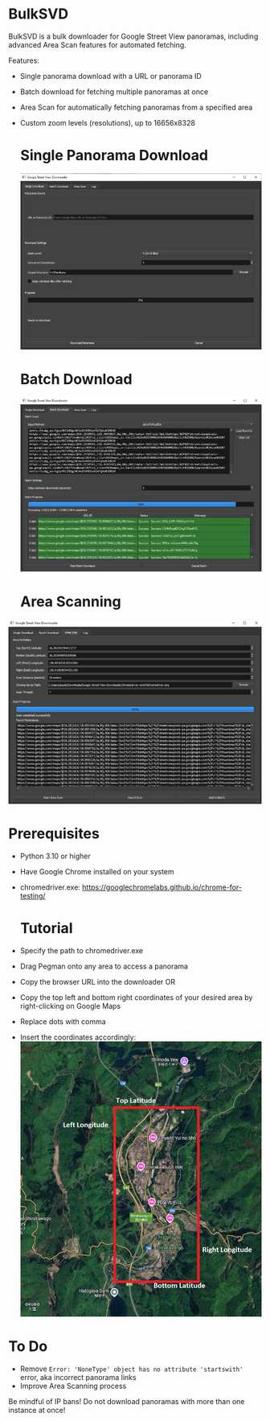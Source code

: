 # BulkSVD
BulkSVD is a bulk downloader for Google Street View panoramas, including advanced Area Scan features for automated fetching.

Features:
- Single panorama download with a URL or panorama ID
- Batch download for fetching multiple panoramas at once
- Area Scan for automatically fetching panoramas from a specified area
- Custom zoom levels (resolutions), up to 16656x8328


  # Single Panorama Download
  ![Single Panorama Download](https://github.com/pbz134/BulkSVD/blob/main/images/Single.PNG)

  # Batch Download
  ![Batch Download](https://github.com/pbz134/BulkSVD/blob/main/images/Area.PNG)

  # Area Scanning
 ![Area Scanning](https://github.com/pbz134/BulkSVD/blob/main/images/Batch.PNG)


# Prerequisites
- Python 3.10 or higher
- Have Google Chrome installed on your system
- chromedriver.exe: https://googlechromelabs.github.io/chrome-for-testing/


  # Tutorial
- Specify the path to chromedriver.exe
- Drag Pegman onto any area to access a panorama
- Copy the browser URL into the downloader
OR
- Copy the top left and bottom right coordinates of your desired area by right-clicking on Google Maps
- Replace dots with comma
- Insert the coordinates accordingly:
![Coordinate Tutorial](https://github.com/pbz134/BulkSVD/blob/main/images/Shirakawa.PNG)


# To Do
- Remove `Error: 'NoneType' object has no attribute 'startswith'` error, aka incorrect panorama links
- Improve Area Scanning process


Be mindful of IP bans! Do not download panoramas with more than one instance at once!
